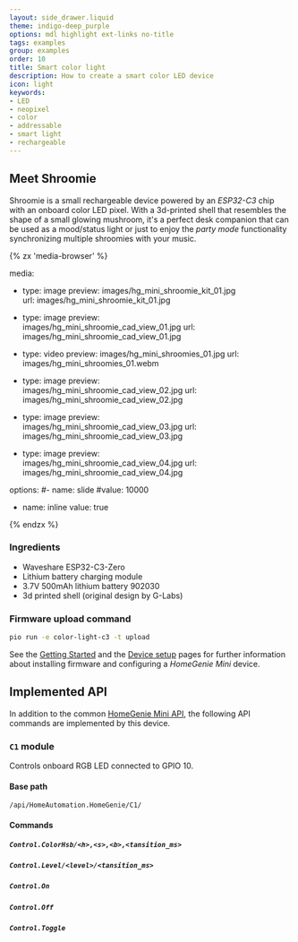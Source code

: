 ```yaml
---
layout: side_drawer.liquid
theme: indigo-deep_purple
options: mdl highlight ext-links no-title
tags: examples
group: examples
order: 10
title: Smart color light
description: How to create a smart color LED device
icon: light
keywords:
- LED
- neopixel
- color
- addressable
- smart light
- rechargeable
---
```


## Meet Shroomie

Shroomie is a small rechargeable device powered by an *ESP32-C3* chip with an onboard color LED pixel.
With a 3d-printed shell that resembles the shape of a small glowing mushroom, it's a perfect desk companion
that can be used as a mood/status light or just to enjoy the *party mode* functionality synchronizing
multiple shroomies with your music.


<div layout="row center-center">
<div style="min-width: 360px;max-width: 420px;width: 100%;"><div class="media-container" style="height: auto; aspect-ratio: 15/12">
{% zx 'media-browser' %}

media:

- type: image
  preview: images/hg_mini_shroomie_kit_01.jpg
  url: images/hg_mini_shroomie_kit_01.jpg

- type: image
  preview: images/hg_mini_shroomie_cad_view_01.jpg
  url: images/hg_mini_shroomie_cad_view_01.jpg

- type: video
  preview: images/hg_mini_shroomies_01.jpg
  url: images/hg_mini_shroomies_01.webm

- type: image
  preview: images/hg_mini_shroomie_cad_view_02.jpg
  url: images/hg_mini_shroomie_cad_view_02.jpg

- type: image
  preview: images/hg_mini_shroomie_cad_view_03.jpg
  url: images/hg_mini_shroomie_cad_view_03.jpg

- type: image
  preview: images/hg_mini_shroomie_cad_view_04.jpg
  url: images/hg_mini_shroomie_cad_view_04.jpg

options:
#- name: slide
#value: 10000
- name: inline
  value: true

{% endzx %}
</div></div></div>



### Ingredients

- Waveshare ESP32-C3-Zero
- Lithium battery charging module
- 3.7V 500mAh lithium battery 902030
- 3d printed shell (original design by G-Labs)



### Firmware upload command

```bash
pio run -e color-light-c3 -t upload
```

See the [Getting Started](../../getting-started) and the [Device setup](../../device-setup) pages
for further information about installing firmware and configuring a *HomeGenie Mini* device.

<a name="api"></a>
## Implemented API

In addition to the common [HomeGenie Mini API](../../device-api), the following API commands are implemented by
this device.

### `C1` module

Controls onboard RGB LED connected to GPIO 10.

#### Base path

`/api/HomeAutomation.HomeGenie/C1/`

#### Commands

##### `Control.ColorHsb/<h>,<s>,<b>,<tansition_ms>`

##### `Control.Level/<level>/<tansition_ms>`

##### `Control.On`

##### `Control.Off`

##### `Control.Toggle`
